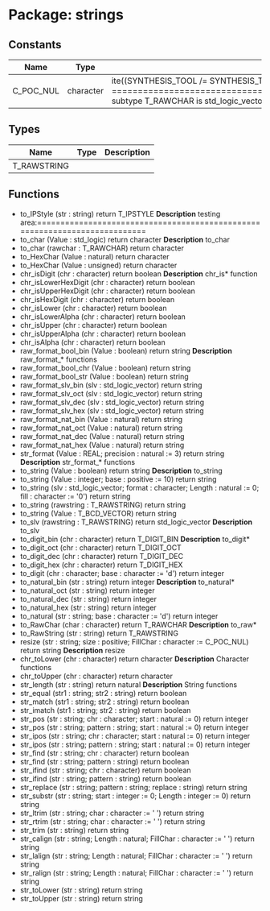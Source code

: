 # Package: strings
## Constants
| Name      | Type      | Value                                                                                                                                                                                                                            | Description |
| --------- | --------- | -------------------------------------------------------------------------------------------------------------------------------------------------------------------------------------------------------------------------------- | ----------- |
| C_POC_NUL | character |  ite((SYNTHESIS_TOOL /= SYNTHESIS_TOOL_ALTERA_QUARTUS2), NUL, '`');  	-- Type declarations 	-- =========================================================================== 	subtype T_RAWCHAR				is std_logic_vector(7 downto 0) |             |
## Types
| Name        | Type | Description |
| ----------- | ---- | ----------- |
| T_RAWSTRING |      |             |
## Functions
- to_IPStyle <font id="function_arguments">(str : string)</font> <font id="function_return">return T_IPSTYLE</font>
**Description**
testing area:===========================================================================
- to_char <font id="function_arguments">(Value : std_logic)</font> <font id="function_return">return character</font>
**Description**
to_char
- to_char <font id="function_arguments">(rawchar : T_RAWCHAR)</font> <font id="function_return">return character</font>
- to_HexChar <font id="function_arguments">(Value : natural)</font> <font id="function_return">return character</font>
- to_HexChar <font id="function_arguments">(Value : unsigned)</font> <font id="function_return">return character</font>
- chr_isDigit <font id="function_arguments">(chr : character)</font> <font id="function_return">return boolean</font>
**Description**
chr_is* function
- chr_isLowerHexDigit <font id="function_arguments">(chr : character)</font> <font id="function_return">return boolean</font>
- chr_isUpperHexDigit <font id="function_arguments">(chr : character)</font> <font id="function_return">return boolean</font>
- chr_isHexDigit <font id="function_arguments">(chr : character)</font> <font id="function_return">return boolean</font>
- chr_isLower <font id="function_arguments">(chr : character)</font> <font id="function_return">return boolean</font>
- chr_isLowerAlpha <font id="function_arguments">(chr : character)</font> <font id="function_return">return boolean</font>
- chr_isUpper <font id="function_arguments">(chr : character)</font> <font id="function_return">return boolean</font>
- chr_isUpperAlpha <font id="function_arguments">(chr : character)</font> <font id="function_return">return boolean</font>
- chr_isAlpha <font id="function_arguments">(chr : character)</font> <font id="function_return">return boolean</font>
- raw_format_bool_bin <font id="function_arguments">(Value : boolean)</font> <font id="function_return">return string</font>
**Description**
raw_format_* functions
- raw_format_bool_chr <font id="function_arguments">(Value : boolean)</font> <font id="function_return">return string</font>
- raw_format_bool_str <font id="function_arguments">(Value : boolean)</font> <font id="function_return">return string</font>
- raw_format_slv_bin <font id="function_arguments">(slv : std_logic_vector)</font> <font id="function_return">return string</font>
- raw_format_slv_oct <font id="function_arguments">(slv : std_logic_vector)</font> <font id="function_return">return string</font>
- raw_format_slv_dec <font id="function_arguments">(slv : std_logic_vector)</font> <font id="function_return">return string</font>
- raw_format_slv_hex <font id="function_arguments">(slv : std_logic_vector)</font> <font id="function_return">return string</font>
- raw_format_nat_bin <font id="function_arguments">(Value : natural)</font> <font id="function_return">return string</font>
- raw_format_nat_oct <font id="function_arguments">(Value : natural)</font> <font id="function_return">return string</font>
- raw_format_nat_dec <font id="function_arguments">(Value : natural)</font> <font id="function_return">return string</font>
- raw_format_nat_hex <font id="function_arguments">(Value : natural)</font> <font id="function_return">return string</font>
- str_format <font id="function_arguments">(Value : REAL; precision : natural := 3)</font> <font id="function_return">return string</font>
**Description**
str_format_* functions
- to_string <font id="function_arguments">(Value : boolean)</font> <font id="function_return">return string</font>
**Description**
to_string
- to_string <font id="function_arguments">(Value : integer; base : positive := 10)</font> <font id="function_return">return string</font>
- to_string <font id="function_arguments">(slv : std_logic_vector; format : character; Length : natural := 0; fill : character := '0')</font> <font id="function_return">return string</font>
- to_string <font id="function_arguments">(rawstring : T_RAWSTRING)</font> <font id="function_return">return string</font>
- to_string <font id="function_arguments">(Value : T_BCD_VECTOR)</font> <font id="function_return">return string</font>
- to_slv <font id="function_arguments">(rawstring : T_RAWSTRING)</font> <font id="function_return">return std_logic_vector</font>
**Description**
to_slv
- to_digit_bin <font id="function_arguments">(chr : character)</font> <font id="function_return">return T_DIGIT_BIN</font>
**Description**
to_digit*
- to_digit_oct <font id="function_arguments">(chr : character)</font> <font id="function_return">return T_DIGIT_OCT</font>
- to_digit_dec <font id="function_arguments">(chr : character)</font> <font id="function_return">return T_DIGIT_DEC</font>
- to_digit_hex <font id="function_arguments">(chr : character)</font> <font id="function_return">return T_DIGIT_HEX</font>
- to_digit <font id="function_arguments">(chr : character; base : character := 'd')</font> <font id="function_return">return integer</font>
- to_natural_bin <font id="function_arguments">(str : string)</font> <font id="function_return">return integer</font>
**Description**
to_natural*
- to_natural_oct <font id="function_arguments">(str : string)</font> <font id="function_return">return integer</font>
- to_natural_dec <font id="function_arguments">(str : string)</font> <font id="function_return">return integer</font>
- to_natural_hex <font id="function_arguments">(str : string)</font> <font id="function_return">return integer</font>
- to_natural <font id="function_arguments">(str : string; base : character := 'd')</font> <font id="function_return">return integer</font>
- to_RawChar <font id="function_arguments">(char : character)</font> <font id="function_return">return T_RAWCHAR</font>
**Description**
to_raw*
- to_RawString <font id="function_arguments">(str : string)</font> <font id="function_return">return T_RAWSTRING</font>
- resize <font id="function_arguments">(str : string; size : positive; FillChar : character := C_POC_NUL)</font> <font id="function_return">return string</font>
**Description**
resize
- chr_toLower <font id="function_arguments">(chr : character)</font> <font id="function_return">return character</font>
**Description**
Character functions
- chr_toUpper <font id="function_arguments">(chr : character)</font> <font id="function_return">return character</font>
- str_length <font id="function_arguments">(str : string)</font> <font id="function_return">return natural</font>
**Description**
String functions
- str_equal <font id="function_arguments">(str1 : string; str2 : string)</font> <font id="function_return">return boolean</font>
- str_match <font id="function_arguments">(str1 : string; str2 : string)</font> <font id="function_return">return boolean</font>
- str_imatch <font id="function_arguments">(str1 : string; str2 : string)</font> <font id="function_return">return boolean</font>
- str_pos <font id="function_arguments">(str : string; chr : character; start : natural := 0)</font> <font id="function_return">return integer</font>
- str_pos <font id="function_arguments">(str : string; pattern : string; start : natural := 0)</font> <font id="function_return">return integer</font>
- str_ipos <font id="function_arguments">(str : string; chr : character; start : natural := 0)</font> <font id="function_return">return integer</font>
- str_ipos <font id="function_arguments">(str : string; pattern : string; start : natural := 0)</font> <font id="function_return">return integer</font>
- str_find <font id="function_arguments">(str : string; chr : character)</font> <font id="function_return">return boolean</font>
- str_find <font id="function_arguments">(str : string; pattern : string)</font> <font id="function_return">return boolean</font>
- str_ifind <font id="function_arguments">(str : string; chr : character)</font> <font id="function_return">return boolean</font>
- str_ifind <font id="function_arguments">(str : string; pattern : string)</font> <font id="function_return">return boolean</font>
- str_replace <font id="function_arguments">(str : string; pattern : string; replace : string)</font> <font id="function_return">return string</font>
- str_substr <font id="function_arguments">(str : string; start : integer := 0; Length : integer := 0)</font> <font id="function_return">return string</font>
- str_ltrim <font id="function_arguments">(str : string; char : character := ' ')</font> <font id="function_return">return string</font>
- str_rtrim <font id="function_arguments">(str : string; char : character := ' ')</font> <font id="function_return">return string</font>
- str_trim <font id="function_arguments">(str : string)</font> <font id="function_return">return string</font>
- str_calign <font id="function_arguments">(str : string; Length : natural; FillChar : character := ' ')</font> <font id="function_return">return string</font>
- str_lalign <font id="function_arguments">(str : string; Length : natural; FillChar : character := ' ')</font> <font id="function_return">return string</font>
- str_ralign <font id="function_arguments">(str : string; Length : natural; FillChar : character := ' ')</font> <font id="function_return">return string</font>
- str_toLower <font id="function_arguments">(str : string)</font> <font id="function_return">return string</font>
- str_toUpper <font id="function_arguments">(str : string)</font> <font id="function_return">return string</font>
